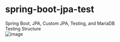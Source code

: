 # spring-boot-jpa-test
Spring Boot, JPA, Custom JPA, Testing, and MariaDB
<br>
Testing Structure
<br>
![image](https://user-images.githubusercontent.com/36573782/188329062-8129f514-df0a-4650-b731-deb59851989a.png)
